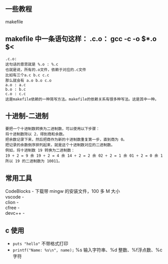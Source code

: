 ## 一些教程

makefile

## makefile 中一条语句这样： .c.o： gcc -c -o $\*.o $<

```
.c.o:
这句话的意思就是 %.o : %.c
也就是说，所有的.o文件，依赖于对应的.c文件
比如有三个a.c b.c c.c
那么就会有 a.o b.o c.o
a.o : a.c
b.o : b.c
c.o : c.c
这是makefile依赖的一种简写方法。makefile的依赖关系有很多种写法。这是其中一种。
```

## 十进制-二进制

```
要把一个十进制数转换为二进制数，可以使用以下步骤：
将十进制数除以 2，得到商和余数。
把余数记录下来，然后把商作为新的十进制数重复第一步，直到商为 0。
把记录的余数倒序排列起来，就是这个十进制数对应的二进制数。
例如，将十进制数 19 转换为二进制数：
19 ÷ 2 = 9 余 19 ÷ 2 = 4 余 14 ÷ 2 = 2 余 02 ÷ 2 = 1 余 01 ÷ 2 = 0 余 1
所以 19 的二进制数为 10011。
```

## 常用工具

CodeBlocks - 下载带 mingw 的安装文件，100 多 M 大小  
vscode -  
clion -  
cfree -  
devc++ -

## c 使用

- `puts "hello"` 不带格式打印
- `printf("Name: %s\n", name);` %s 输入字符串、%d 整数、%f浮点数、%c字符
